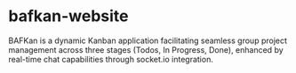 # bafkan-website
BAFKan is a dynamic Kanban application facilitating seamless group project management across three stages (Todos, In Progress, Done), enhanced by real-time chat capabilities through socket.io integration.
